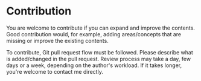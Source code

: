 # Contribution
You are welcome to contribute if you can expand and improve the contents. Good contribution would, for example, adding areas/concepts that are missing or improve the existing contents. 

To contribute, Git pull request flow must be followed. Please describe what is added/changed in the pull request. Review process may take a day, few days or a week, depending on the author's workload. If it takes longer, you're welcome to contact me directly.
